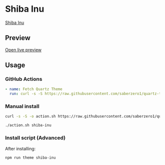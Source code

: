 # Shiba Inu

[Shiba Inu](https://github.com/faroukx)

## Preview

[Open live preview](https://quartz-themes.github.io/shiba-inu/)

## Usage

### GitHub Actions

```yaml
- name: Fetch Quartz Theme
  run: curl -s -S https://raw.githubusercontent.com/saberzero1/quartz-themes/master/action.sh | bash -s -- shiba-inu
```

### Manual install

```bash
curl -s -S -o action.sh https://raw.githubusercontent.com/saberzero1/quartz-themes/master/action.sh

./action.sh shiba-inu
```

### Install script (Advanced)

After installing:

```bash
npm run theme shiba-inu
```
